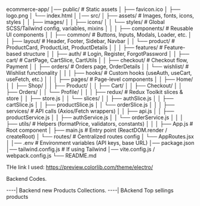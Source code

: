 ecommerce-app/
│── public/                 # Static assets
│   ├── favicon.ico
│   ├── logo.png
│   └── index.html
│
│── src/
│   ├── assets/             # Images, fonts, icons, styles
│   │   ├── images/
│   │   ├── icons/
│   │   └── styles/         # Global SCSS/Tailwind config, variables, mixins
│   │
│   ├── components/         # Reusable UI components
│   │   ├── common/         # Buttons, Inputs, Modals, Loader, etc.
│   │   ├── layout/         # Header, Footer, Sidebar, Navbar
│   │   └── product/        # ProductCard, ProductList, ProductDetails
│   │
│   ├── features/           # Feature-based structure
│   │   ├── auth/           # Login, Register, ForgotPassword
│   │   ├── cart/           # CartPage, CartSlice, CartUtils
│   │   ├── checkout/       # Checkout flow, Payment
│   │   ├── orders/         # Orders page, OrderDetails
│   │   └── wishlist/       # Wishlist functionality
│   │
│   ├── hooks/              # Custom hooks (useAuth, useCart, useFetch, etc.)
│   │
│   ├── pages/              # Page-level components
│   │   ├── Home/
│   │   ├── Shop/
│   │   ├── Product/
│   │   ├── Cart/
│   │   ├── Checkout/
│   │   ├── Orders/
│   │   └── Profile/
│   │
│   ├── redux/              # Redux Toolkit slices & store
│   │   ├── store.js
│   │   └── slices/
│   │       ├── authSlice.js
│   │       ├── cartSlice.js
│   │       ├── productSlice.js
│   │       └── orderSlice.js
│   │
│   ├── services/           # API calls (Axios/Fetch wrappers)
│   │   ├── api.js
│   │   ├── productService.js
│   │   ├── authService.js
│   │   └── orderService.js
│   │
│   ├── utils/              # Helpers (formatPrice, validators, constants)
│   │
│   ├── App.js              # Root component
│   ├── main.js             # Entry point (ReactDOM.render / createRoot)
│   └── routes/             # Centralized routes config
│       └── AppRoutes.jsx
│
│── .env                    # Environment variables (API keys, base URL)
│── package.json
│── tailwind.config.js      # If using Tailwind
│── vite.config.js / webpack.config.js
└── README.md



THe link I used: https://preview.colorlib.com/theme/electro/


Backend Codes.

----| Backend new Products Collections.
----| BAckend Top sellings products
